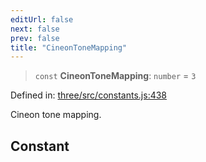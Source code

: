 ```yaml
---
editUrl: false
next: false
prev: false
title: "CineonToneMapping"
---
```


> `const` **CineonToneMapping**: `number` = `3`

Defined in: [three/src/constants.js:438](https://github.com/DefinitelyMaybe/three-i18n/blob/fa57b79433d1c349ffb23a78727299c8d4190136/three/src/constants.js#L438)

Cineon tone mapping.

## Constant
